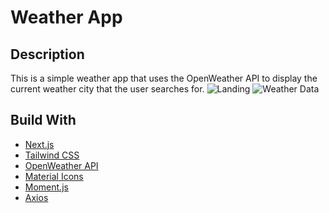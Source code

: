 # Weather App

## Description

This is a simple weather app that uses the OpenWeather API to display the current weather city that the user searches
for.
![Landing](./.blob/landing.png)
![Weather Data](./.blob/weather.png)



## Build With

- [Next.js](https://nextjs.org/)
- [Tailwind CSS](https://tailwindcss.com/)
- [OpenWeather API](https://openweathermap.org/)
- [Material Icons](https://material-ui.com/components/material-icons/)
- [Moment.js](https://momentjs.com/)
- [Axios](https://axios-http.com/)
